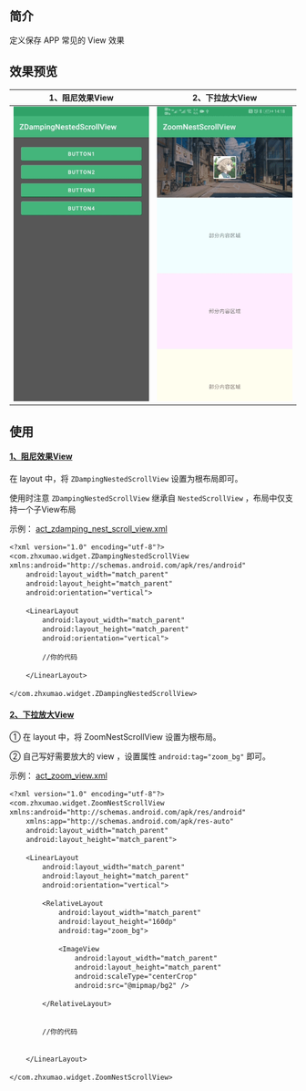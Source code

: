 ## 简介

定义保存 APP 常见的 View 效果

## 效果预览

|1、阻尼效果View | 2、下拉放大View|
|:---:|:---:|
|![](screenshot/ZDampingNestedScrollView.gif)|![](screenshot/ZoomNestScrollView.gif)|

## 使用

#### [1、阻尼效果View](https://github.com/humoo/WidgetSample/blob/master/zhxumao-widget/src/main/java/com/zhxumao/widget/ZDampingNestedScrollView.java)

在 layout 中，将 `ZDampingNestedScrollView` 设置为根布局即可。

使用时注意 `ZDampingNestedScrollView` 继承自 `NestedScrollView` ，布局中仅支持一个子View布局

示例： [act_zdamping_nest_scroll_view.xml](https://github.com/humoo/WidgetSample/blob/master/app/src/main/res/layout/act_zdamping_nest_scroll_view.xml)

```
<?xml version="1.0" encoding="utf-8"?>
<com.zhxumao.widget.ZDampingNestedScrollView xmlns:android="http://schemas.android.com/apk/res/android"
    android:layout_width="match_parent"
    android:layout_height="match_parent"
    android:orientation="vertical">

    <LinearLayout
        android:layout_width="match_parent"
        android:layout_height="match_parent"
        android:orientation="vertical">

        //你的代码
        
    </LinearLayout>

</com.zhxumao.widget.ZDampingNestedScrollView>
```
#### [2、下拉放大View](https://github.com/humoo/WidgetSample/blob/master/zhxumao-widget/src/main/java/com/zhxumao/widget/ZoomNestScrollView.java)

① 在 layout 中，将 ZoomNestScrollView 设置为根布局。

② 自己写好需要放大的 view ，设置属性 `android:tag="zoom_bg"` 即可。

示例： [act_zoom_view.xml](https://github.com/humoo/WidgetSample/blob/master/app/src/main/res/layout/act_zoom_view.xml)

```
<?xml version="1.0" encoding="utf-8"?>
<com.zhxumao.widget.ZoomNestScrollView xmlns:android="http://schemas.android.com/apk/res/android"
    xmlns:app="http://schemas.android.com/apk/res-auto"
    android:layout_width="match_parent"
    android:layout_height="match_parent">

    <LinearLayout
        android:layout_width="match_parent"
        android:layout_height="match_parent"
        android:orientation="vertical">

        <RelativeLayout
            android:layout_width="match_parent"
            android:layout_height="160dp"
            android:tag="zoom_bg">

            <ImageView
                android:layout_width="match_parent"
                android:layout_height="match_parent"
                android:scaleType="centerCrop"
                android:src="@mipmap/bg2" />

        </RelativeLayout>

        
        //你的代码
        
        
    </LinearLayout>

</com.zhxumao.widget.ZoomNestScrollView>
```




